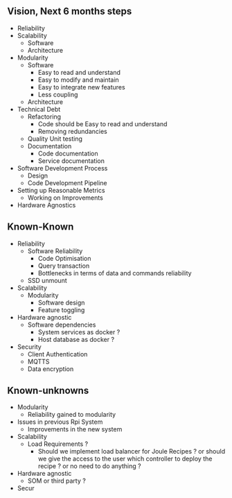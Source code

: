 
## Vision, Next 6 months steps

- Reliability
- Scalability
	- Software
	- Architecture
- Modularity
	- Software
		- Easy to read and understand 
		- Easy to modify and maintain 
		- Easy to integrate new features
		- Less coupling
	- Architecture
- Technical Debt
	- Refactoring
		- Code should be Easy to read and understand
		- Removing redundancies
	- Quality Unit testing
	- Documentation
		- Code documentation
		- Service documentation
- Software Development Process
	- Design
	- Code Development Pipeline
- Setting up Reasonable Metrics
	- Working on Improvements
- Hardware Agnostics

## Known-Known

- Reliability
	- Software Reliability
		- Code Optimisation
		- Query transaction 
		- Bottlenecks in terms of data and commands reliability
	- SSD unmount
- Scalability
	- Modularity
		- Software design
		- Feature toggling
- Hardware agnostic
	- Software dependencies
		- System services as docker ?
		- Host database as docker ?
- Security
	- Client Authentication
	- MQTTS
	- Data encryption

## Known-unknowns

- Modularity
	- Reliability gained to modularity
- Issues in previous Rpi System
	- Improvements in the new system
- Scalability
	- Load Requirements ?
		- Should we implement load balancer for Joule Recipes ? or should we give the access to the user which controller to deploy the recipe ? or no need to do anything ?
- Hardware agnostic 
	- SOM or third party ?
- Secur
<!--stackedit_data:
eyJoaXN0b3J5IjpbLTQ4NzgyOTkzMCwxMjE0NTQ4NDk5LDU4OD
Q0MTM0N119
-->